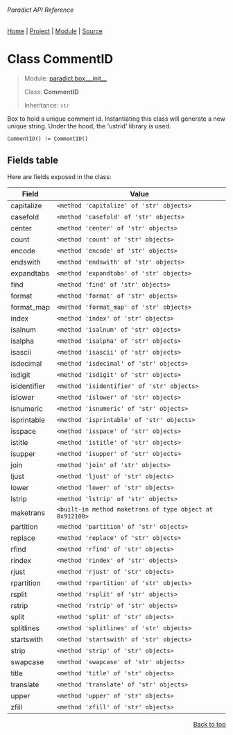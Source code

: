 ###### Paradict API Reference
[Home](/docs/api/README.md) | [Project](/README.md) | [Module](/docs/api/modules/paradict/box/__init__/README.md) | [Source](/paradict/box/__init__.py)

# Class CommentID
> Module: [paradict.box.\_\_init\_\_](/docs/api/modules/paradict/box/__init__/README.md)
>
> Class: **CommentID**
>
> Inheritance: `str`

Box to hold a unique comment id.
Instantiating this class will generate a new unique string.
Under the hood, the 'ustrid' library is used.
```
CommentID() != CommentID()
```

## Fields table
Here are fields exposed in the class:

| Field | Value |
| --- | --- |
| capitalize | `<method 'capitalize' of 'str' objects>` |
| casefold | `<method 'casefold' of 'str' objects>` |
| center | `<method 'center' of 'str' objects>` |
| count | `<method 'count' of 'str' objects>` |
| encode | `<method 'encode' of 'str' objects>` |
| endswith | `<method 'endswith' of 'str' objects>` |
| expandtabs | `<method 'expandtabs' of 'str' objects>` |
| find | `<method 'find' of 'str' objects>` |
| format | `<method 'format' of 'str' objects>` |
| format\_map | `<method 'format_map' of 'str' objects>` |
| index | `<method 'index' of 'str' objects>` |
| isalnum | `<method 'isalnum' of 'str' objects>` |
| isalpha | `<method 'isalpha' of 'str' objects>` |
| isascii | `<method 'isascii' of 'str' objects>` |
| isdecimal | `<method 'isdecimal' of 'str' objects>` |
| isdigit | `<method 'isdigit' of 'str' objects>` |
| isidentifier | `<method 'isidentifier' of 'str' objects>` |
| islower | `<method 'islower' of 'str' objects>` |
| isnumeric | `<method 'isnumeric' of 'str' objects>` |
| isprintable | `<method 'isprintable' of 'str' objects>` |
| isspace | `<method 'isspace' of 'str' objects>` |
| istitle | `<method 'istitle' of 'str' objects>` |
| isupper | `<method 'isupper' of 'str' objects>` |
| join | `<method 'join' of 'str' objects>` |
| ljust | `<method 'ljust' of 'str' objects>` |
| lower | `<method 'lower' of 'str' objects>` |
| lstrip | `<method 'lstrip' of 'str' objects>` |
| maketrans | `<built-in method maketrans of type object at 0x912100>` |
| partition | `<method 'partition' of 'str' objects>` |
| replace | `<method 'replace' of 'str' objects>` |
| rfind | `<method 'rfind' of 'str' objects>` |
| rindex | `<method 'rindex' of 'str' objects>` |
| rjust | `<method 'rjust' of 'str' objects>` |
| rpartition | `<method 'rpartition' of 'str' objects>` |
| rsplit | `<method 'rsplit' of 'str' objects>` |
| rstrip | `<method 'rstrip' of 'str' objects>` |
| split | `<method 'split' of 'str' objects>` |
| splitlines | `<method 'splitlines' of 'str' objects>` |
| startswith | `<method 'startswith' of 'str' objects>` |
| strip | `<method 'strip' of 'str' objects>` |
| swapcase | `<method 'swapcase' of 'str' objects>` |
| title | `<method 'title' of 'str' objects>` |
| translate | `<method 'translate' of 'str' objects>` |
| upper | `<method 'upper' of 'str' objects>` |
| zfill | `<method 'zfill' of 'str' objects>` |

<p align="right"><a href="#paradict-api-reference">Back to top</a></p>
